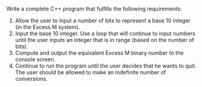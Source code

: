 Write a complete C++ program that fulfills the following requirements:
1. Allow the user to input a number of bits to represent a base 10 integer (in the
Excess M system).
2. Input the base 10 integer. Use a loop that will continue to input numbers until the
user inputs an integer that is in range (based on the number of bits).
3. Compute and output the equivalent Excess M binary number to the console
screen.
4. Continue to run the program until the user decides that he wants to quit. The
user should be allowed to make an indefinite number of conversions.
